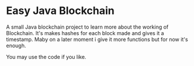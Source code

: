 # Easy Java Blockchain

A small Java blockchain project to learn more about the working of Blockchain.
It's makes hashes for each block made and gives it a timestamp. 
Maby on a later moment i give it more functions but for now it's enough.

You may use the code if you like.